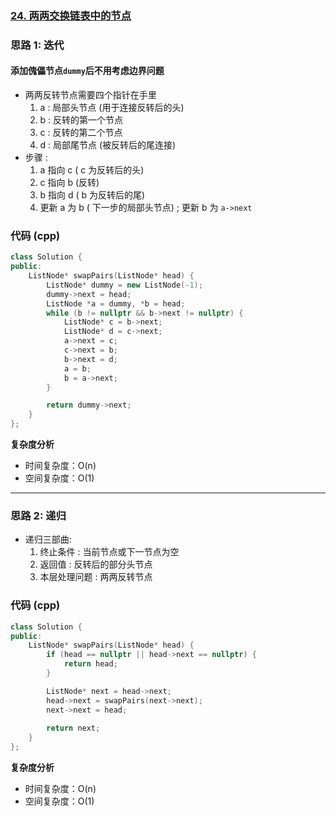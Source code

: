### [24. 两两交换链表中的节点](https://leetcode.cn/problems/swap-nodes-in-pairs/)
### 思路 1: 迭代
#### 添加傀儡节点`dummy`后不用考虑边界问题
* 两两反转节点需要四个指针在手里
  1. a : 局部头节点 (用于连接反转后的头)
  2. b : 反转的第一个节点
  3. c : 反转的第二个节点
  4. d : 局部尾节点 (被反转后的尾连接)
* 步骤 :
  1. a 指向 c ( c 为反转后的头) 
  2. c 指向 b (反转)
  3. b 指向 d ( b 为反转后的尾)
  4. 更新 a 为 b ( 下一步的局部头节点) ; 更新 b 为 `a->next`
### 代码 (cpp)
```cpp
class Solution {
public:
    ListNode* swapPairs(ListNode* head) {
        ListNode* dummy = new ListNode(-1);
        dummy->next = head;
        ListNode *a = dummy, *b = head;
        while (b != nullptr && b->next != nullptr) {
            ListNode* c = b->next;
            ListNode* d = c->next;
            a->next = c;
            c->next = b;
            b->next = d;
            a = b;
            b = a->next;
        }

        return dummy->next;
    }
};
```
**复杂度分析**
- 时间复杂度：O(n)
- 空间复杂度：O(1)
-----
### 思路 2: 递归
* 递归三部曲:
  1. 终止条件 : 当前节点或下一节点为空
  2. 返回值 : 反转后的部分头节点
  3. 本层处理问题 : 两两反转节点
### 代码 (cpp)
```cpp
class Solution {
public:
    ListNode* swapPairs(ListNode* head) {
        if (head == nullptr || head->next == nullptr) {
            return head;
        }

        ListNode* next = head->next;
        head->next = swapPairs(next->next);
        next->next = head;
        
        return next;
    }
};
```
**复杂度分析**
- 时间复杂度：O(n)
- 空间复杂度：O(1)